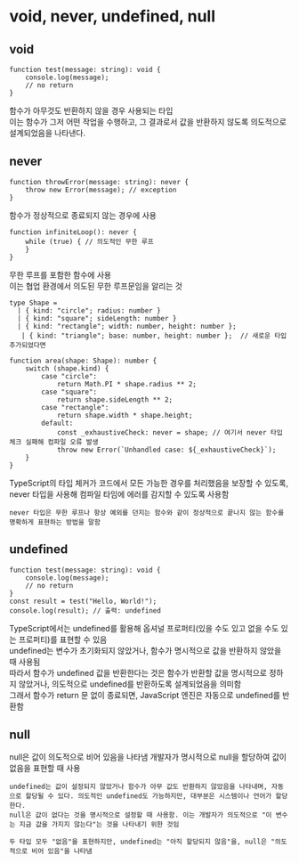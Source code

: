 # void, never, undefined, null

## void

```
function test(message: string): void {
    console.log(message);
    // no return
}
```

함수가 아무것도 반환하지 않을 경우 사용되는 타입  
이는 함수가 그저 어떤 작업을 수행하고, 그 결과로서 값을 반환하지 않도록 의도적으로 설계되었음을 나타낸다.

## never

```
function throwError(message: string): never {
    throw new Error(message); // exception
}
```

함수가 정상적으로 종료되지 않는 경우에 사용

```
function infiniteLoop(): never {
    while (true) { // 의도적인 무한 루프
    }
}
```

무한 루프를 포함한 함수에 사용  
이는 협업 환경에서 의도된 무한 루프문임을 알리는 것

```
type Shape =
  | { kind: "circle"; radius: number }
  | { kind: "square"; sideLength: number }
  | { kind: "rectangle"; width: number, height: number };
   | { kind: "triangle"; base: number, height: number };  // 새로운 타입 추가되었다면

function area(shape: Shape): number {
    switch (shape.kind) {
        case "circle":
            return Math.PI * shape.radius ** 2;
        case "square":
            return shape.sideLength ** 2;
        case "rectangle":
            return shape.width * shape.height;
        default:
            const _exhaustiveCheck: never = shape; // 여기서 never 타입 체크 실패해 컴파일 오류 발생
            throw new Error(`Unhandled case: ${_exhaustiveCheck}`);
    }
}
```

TypeScript의 타입 체커가 코드에서 모든 가능한 경우를 처리했음을 보장할 수 있도록, never 타입을 사용해 컴파일 타임에 에러를 감지할 수 있도록 사용함

```
never 타입은 무한 루프나 항상 예외를 던지는 함수와 같이 정상적으로 끝나지 않는 함수를 명확하게 표현하는 방법을 말함
```

## undefined

```
function test(message: string): void {
    console.log(message);
    // no return
}
const result = test("Hello, World!");
console.log(result); // 출력: undefined
```

TypeScript에서는 undefined를 활용해 옵셔널 프로퍼티(있을 수도 있고 없을 수도 있는 프로퍼티)를 표현할 수 있음  
undefined는 변수가 초기화되지 않았거나, 함수가 명시적으로 값을 반환하지 않았을 때 사용됨  
따라서 함수가 undefined 값을 반환한다는 것은 함수가 반환할 값을 명시적으로 정하지 않았거나, 의도적으로 undefined를 반환하도록 설계되었음을 의미함  
그래서 함수가 return 문 없이 종료되면, JavaScript 엔진은 자동으로 undefined를 반환함

## null

null은 값이 의도적으로 비어 있음을 나타냄
개발자가 명시적으로 null을 할당하여 값이 없음을 표현할 때 사용

```
undefined는 값이 설정되지 않았거나 함수가 아무 값도 반환하지 않았음을 나타내며, 자동으로 할당될 수 있다. 의도적인 undefined도 가능하지만, 대부분은 시스템이나 언어가 할당한다.
null은 값이 없다는 것을 명시적으로 설정할 때 사용함. 이는 개발자가 의도적으로 "이 변수는 지금 값을 가지지 않는다"는 것을 나타내기 위한 것임

두 타입 모두 "없음"을 표현하지만, undefined는 "아직 할당되지 않음"을, null은 "의도적으로 비어 있음"을 나타냄
```
